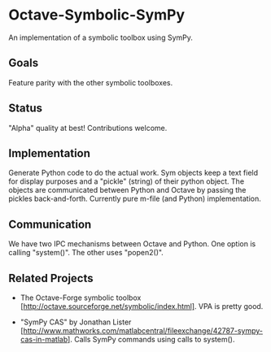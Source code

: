 Octave-Symbolic-SymPy
=====================

An implementation of a symbolic toolbox using SymPy.


Goals
-----

Feature parity with the other symbolic toolboxes.


Status
------

"Alpha" quality at best!  Contributions welcome.


Implementation
--------------

Generate Python code to do the actual work.  Sym objects keep a text
field for display purposes and a "pickle" (string) of their python
object.  The objects are communicated between Python and Octave by
passing the pickles back-and-forth.  Currently pure m-file (and
Python) implementation.



Communication
-------------

We have two IPC mechanisms between Octave and Python.  One option is
calling "system()".  The other uses "popen2()".


Related Projects
----------------

* The Octave-Forge symbolic toolbox [http://octave.sourceforge.net/symbolic/index.html].  VPA is pretty good.

* "SymPy CAS" by Jonathan Lister [http://www.mathworks.com/matlabcentral/fileexchange/42787-sympy-cas-in-matlab].  Calls SymPy commands using calls to system().

